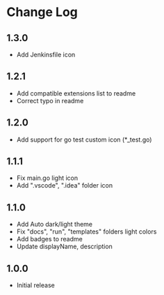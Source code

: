 # Change Log

## 1.3.0

- Add Jenkinsfile icon

## 1.2.1

- Add compatible extensions list to readme
- Correct typo in readme

## 1.2.0

- Add support for go test custom icon (*_test.go)

## 1.1.1

- Fix main.go light icon
- Add ".vscode", ".idea" folder icon

## 1.1.0

- Add Auto dark/light theme
- Fix "docs", "run", "templates" folders light colors
- Add badges to readme
- Update displayName, description

## 1.0.0

- Initial release
